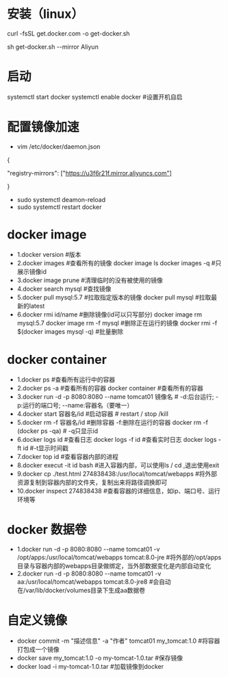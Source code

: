 # 安装（linux）
curl -fsSL get.docker.com -o get-docker.sh

sh get-docker.sh --mirror Aliyun

# 启动
systemctl start docker
systemctl enable docker #设置开机自启

# 配置镜像加速
- vim /etc/docker/daemon.json
  
 {
 
  "registry-mirrors": ["https://u3f6r21f.mirror.aliyuncs.com"]
  
}

- sudo systemctl deamon-reload
- sudo systemctl restart docker

# docker image
- 1.docker version #版本
- 2.docker images #查看所有的镜像
  docker image ls
  docker images -q #只展示镜像id
- 3.docker image prune #清理临时的没有被使用的镜像
- 4.docker search mysql #查找镜像
- 5.docker pull mysql:5.7 #拉取指定版本的镜像
  docker pull mysql #拉取最新的latest
- 6.docker rmi  id/name #删除镜像(id可以只写部分)
  docker image rm mysql:5.7
  docker image rm -f mysql #删除正在运行的镜像
  docker rmi -f $(docker images mysql -q) #批量删除
  
# docker container
- 1.docker ps #查看所有运行中的容器
- 2.docker ps -a #查看所有的容器
  docker container #查看所有的容器
- 3.docker run -d -p 8080:8080 --name tomcat01 镜像名 # -d:后台运行; -p:运行的端口号; --name:容器名（要唯一）
- 4.docker start 容器名/id #启动容器 # restart / stop /kill
- 5.docker rm -f 容器名/id #删除容器 -f:删除在运行的容器
  docker rm -f (docker ps -qa) # -q只显示id
- 6.docker logs id #查看日志
  docker logs -f id #查看实时日志
  docker logs -ft id #-t显示时间戳
- 7.docker top id #查看容器内部的进程
- 8.docker execut -it id bash #进入容器内部，可以使用ls / cd ,退出使用exit
- 9.docker cp ./test.html 274838438:/usr/local/tomcat/webapps #将外部资源复制到容器内部的文件夹，复制出来将路径调换即可
- 10.docker inspect 274838438 #查看容器的详细信息，如ip、端口号、运行环境等

# docker 数据卷
- 1.docker run -d -p 8080:8080 --name tomcat01 -v /opt/apps:/usr/local/tomcat/webapps tomcat:8.0-jre #将外部的/opt/apps 目录与容器内部的webapps目录做绑定，当外部数据变化是内部自动变化
- 2.docker run -d -p 8080:8080 --name tomcat01 -v aa:/usr/local/tomcat/webapps tomcat:8.0-jre8 #会自动在/var/lib/docker/volumes目录下生成aa数据卷
  
# 自定义镜像
- docker commit -m "描述信息" -a "作者" tomcat01 my_tomcat:1.0 #将容器打包成一个镜像
- docker save my_tomcat:1.0 -o my-tomcat-1.0.tar #保存镜像
- docker load -i my-tomcat-1.0.tar #加载镜像到docker
